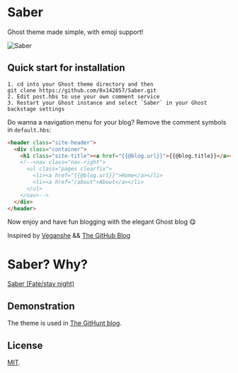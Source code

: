 # Saber

Ghost theme made simple, with emoji support!

![Saber](http://wallpapers.wallhaven.cc/wallpapers/full/wallhaven-155177.jpg)

## Quick start for installation

```
1. cd into your Ghost theme directory and then 
git clone https://github.com/0x142857/Saber.git
2. Edit post.hbs to use your own comment service
3. Restart your Ghost instance and select `Saber` in your Ghost backstage settings
```

Do wanna a navigation menu for your blog? Remove the comment symbols in `default.hbs`:

```html
<header class="site-header">
  <div class="container">
    <h1 class="site-title"><a href="{{@blog.url}}">{{@blog.title}}</a></h1>
    <!--<nav class="nav-right">
      <ul class="pages clearfix">
        <li><a href="{{@blog.url}}">Home</a></li>
        <li><a href="/about">About</a></li>
      </ul>
    </nav>-->
  </div>
</header>
```

Now enjoy and have fun blogging with the elegant Ghost blog 😋

Inspired by [Veganshe](http://www.veganshe.com) && [The GitHub Blog](https://github.com/blog)

# Saber? Why?

[Saber (Fate/stay night)](http://en.wikipedia.org/wiki/Saber_(Fate/stay_night))

## Demonstration

The theme is used in [The GitHunt blog](https://blog.githunt.io).

## License

[MIT](LICENSE).



